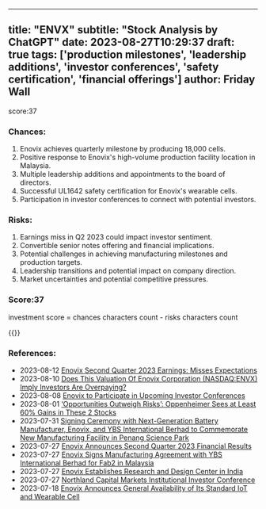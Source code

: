 
---
title: "ENVX"
subtitle: "Stock Analysis by ChatGPT"
date: 2023-08-27T10:29:37
draft: true
tags: ['production milestones', 'leadership additions', 'investor conferences', 'safety certification', 'financial offerings']
author: Friday Wall
---

score:37
### Chances:
1. Enovix achieves quarterly milestone by producing 18,000 cells.
2. Positive response to Enovix's high-volume production facility location in Malaysia.
3. Multiple leadership additions and appointments to the board of directors.
4. Successful UL1642 safety certification for Enovix's wearable cells.
5. Participation in investor conferences to connect with potential investors.
### Risks:
1. Earnings miss in Q2 2023 could impact investor sentiment.
2. Convertible senior notes offering and financial implications.
3. Potential challenges in achieving manufacturing milestones and production targets.
4. Leadership transitions and potential impact on company direction.
5. Market uncertainties and potential competitive pressures.
### Score:37
investment score = chances characters count - risks characters count

{{<tradingview symbol="NASDAQ:ENVX">}}
### References:
- 2023-08-12 [Enovix Second Quarter 2023 Earnings: Misses Expectations](https://finance.yahoo.com/news/enovix-second-quarter-2023-earnings-195429649.html?.tsrc=rss)
- 2023-08-10 [Does This Valuation Of Enovix Corporation (NASDAQ:ENVX) Imply Investors Are Overpaying?](https://finance.yahoo.com/news/does-valuation-enovix-corporation-nasdaq-120411287.html?.tsrc=rss)
- 2023-08-08 [Enovix to Participate in Upcoming Investor Conferences](https://finance.yahoo.com/news/enovix-participate-upcoming-investor-conferences-113000010.html?.tsrc=rss)
- 2023-08-01 [‘Opportunities Outweigh Risks’: Oppenheimer Sees at Least 60% Gains in These 2 Stocks](https://finance.yahoo.com/news/opportunities-outweigh-risks-oppenheimer-sees-140518406.html?.tsrc=rss)
- 2023-07-31 [Signing Ceremony with Next-Generation Battery Manufacturer, Enovix, and YBS International Berhad to Commemorate New Manufacturing Facility in Penang Science Park](https://finance.yahoo.com/news/signing-ceremony-next-generation-battery-230000025.html?.tsrc=rss)
- 2023-07-27 [Enovix Announces Second Quarter 2023 Financial Results](https://finance.yahoo.com/news/enovix-announces-second-quarter-2023-200100602.html?.tsrc=rss)
- 2023-07-27 [Enovix Signs Manufacturing Agreement with YBS International Berhad for Fab2 in Malaysia](https://finance.yahoo.com/news/enovix-signs-manufacturing-agreement-ybs-200100146.html?.tsrc=rss)
- 2023-07-27 [Enovix Establishes Research and Design Center in India](https://finance.yahoo.com/news/enovix-establishes-research-design-center-200100601.html?.tsrc=rss)
- 2023-07-27 [Northland Capital Markets Institutional Investor Conference](https://finance.yahoo.com/news/northland-capital-markets-institutional-investor-173000177.html?.tsrc=rss)
- 2023-07-18 [Enovix Announces General Availability of Its Standard IoT and Wearable Cell](https://finance.yahoo.com/news/enovix-announces-general-availability-standard-113000116.html?.tsrc=rss)


                